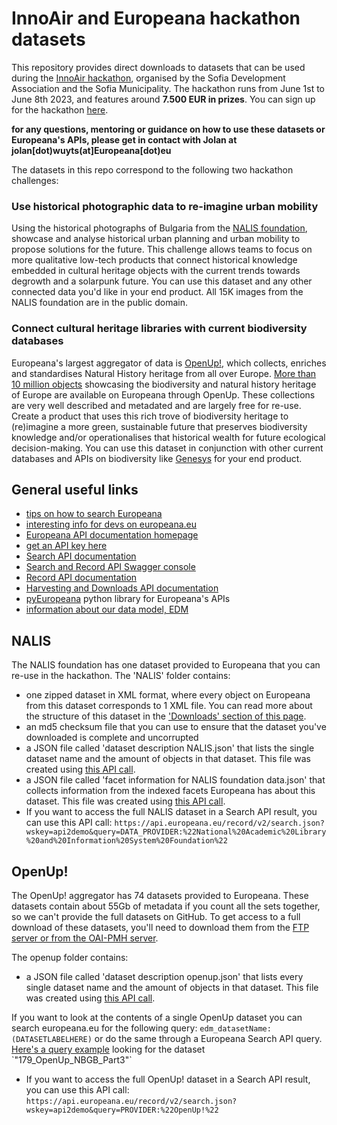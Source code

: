 # InnoAir and Europeana hackathon datasets

This repository provides direct downloads to datasets that can be used during the [InnoAir hackathon](https://innoair-sofia.eu/en/challenges/97-challenges/407-hackathon-%E2%80%9Cinnoair-europeana-the-challenge-of-sustainability-and-social-justice%E2%80%9D.html), organised by the Sofia Development Association and the Sofia Municipality. The hackathon runs from June 1st to June 8th 2023, and features around **7.500 EUR in prizes**. You can sign up for the hackathon [here](https://docs.google.com/forms/d/e/1FAIpQLScecHLEodmsXKpVRK1mYk0MNsLEaI8B3-N0Pn6rBXQvBo1pcQ/viewform). 

**for any questions, mentoring or guidance on how to use these datasets or Europeana's APIs, please get in contact with Jolan at jolan[dot)wuyts(at]Europeana[dot)eu**

The datasets in this repo correspond to the following two hackathon challenges: 

### Use historical photographic data to re-imagine urban mobility
Using the historical photographs of Bulgaria from the [NALIS foundation](https://www.europeana.eu/en/collections/organisation/1482250000004510583-national-academic-library-and-information-system-foundation?page=6&view=grid&query=), showcase and analyse historical urban planning and urban mobility to propose solutions for the future. This challenge allows teams to focus on more qualitative low-tech products that connect historical knowledge embedded in cultural heritage objects with the current trends towards degrowth and a solarpunk future. You can use this dataset and any other connected data you'd like in your end product. All 15K images from the NALIS foundation are in the public domain. 

### Connect cultural heritage libraries with current biodiversity databases
Europeana's largest aggregator of data is [OpenUp!](https://open-up.myspecies.info/en), which collects, enriches and standardises Natural History heritage from all over Europe. [More than 10 million objects](https://www.europeana.eu/en/search?page=1&qf=PROVIDER%3A%22OpenUp%5C%21%22&query=&view=grid) showcasing the biodiversity and natural history heritage of Europe are available on Europeana through OpenUp. These collections are very well described and metadated and are largely free for re-use. Create a product that uses this rich trove of biodiversity heritage to (re)imagine a more green, sustainable future that preserves biodiversity knowledge and/or operationalises that historical wealth for future ecological decision-making. You can use this dataset in conjunction with other current databases and APIs on biodiversity like [Genesys](https://www.genesys-pgr.org/) for your end product.

## General useful links
- [tips on how to search Europeana](https://www.europeana.eu/en/help/search-tips)
- [interesting info for devs on europeana.eu](https://www.europeana.eu/en/for-developers)
- [Europeana API documentation homepage](https://pro.europeana.eu/page/apis)
- [get an API key here](https://pro.europeana.eu/pages/get-api) 
- [Search API documentation](https://pro.europeana.eu/page/search)
- [Search and Record API Swagger console](https://pro.europeana.eu/page/api-rest-console)
- [Record API documentation](https://pro.europeana.eu/page/record)
- [Harvesting and Downloads API documentation](https://pro.europeana.eu/page/harvesting-and-downloads)
- [pyEuropeana](https://rd-europeana-python-api.readthedocs.io/en/stable/index.html) python library for Europeana's APIs
- [information about our data model, EDM](https://pro.europeana.eu/page/intro#edm)


## NALIS
The NALIS foundation has one dataset provided to Europeana that you can re-use in the hackathon. The 'NALIS' folder contains:
- one zipped dataset in XML format, where every object on Europeana from this dataset corresponds to 1 XML file. You can read more about the structure of this dataset in the ['Downloads' section of this page](https://pro.europeana.eu/page/harvesting-and-downloads#downloads). 
- an md5 checksum file that you can use to ensure that the dataset you've downloaded is complete and uncorrupted
- a JSON file called 'dataset description NALIS.json' that lists the single dataset name and the amount of objects in that dataset. This file was created using [this API call](https://api.europeana.eu/record/v2/search.json?wskey=api2demo&query=DATA_PROVIDER%3A%22National%20Academic%20Library%20and%20Information%20System%20Foundation%22&rows=0&profile=facets&facet=edm_datasetName). 
- a JSON file called 'facet information for NALIS foundation data.json' that collects information from the indexed facets Europeana has about this dataset. This file was created using [this API call](https://api.europeana.eu/record/v2/search.json?wskey=api2demo&query=DATA_PROVIDER%3A%22National%20Academic%20Library%20and%20Information%20System%20Foundation%22&rows=0&profile=facets).
- If you want to access the full NALIS dataset in a Search API result, you can use this API call: `https://api.europeana.eu/record/v2/search.json?wskey=api2demo&query=DATA_PROVIDER:%22National%20Academic%20Library%20and%20Information%20System%20Foundation%22`

## OpenUp!
The OpenUp! aggregator has 74 datasets provided to Europeana. These datasets contain about 55Gb of metadata if you count all the sets together, so we can't provide the full datasets on GitHub. To get access to a full download of these datasets, you'll need to download them from the [FTP server or from the OAI-PMH server](https://pro.europeana.eu/page/harvesting-and-downloads).

The openup folder contains:
- a JSON file called 'dataset description openup.json' that lists every single dataset name and the amount of objects in that dataset. This file was created using [this API call](https://api.europeana.eu/record/v2/search.json?wskey=api2demo&query=PROVIDER%3A%22OpenUp!%22&rows=0&profile=facets&facet=edm_datasetName&f.edm_datasetName.facet.limit=10000). 

If you want to look at the contents of a single OpenUp dataset you can search europeana.eu for the following query: `edm_datasetName:(DATASETLABELHERE)` or do the same through a Europeana Search API query. [Here's a query example](https://api.europeana.eu/record/v2/search.json?wskey=api2demo&query=edm_datasetName:(%22179_OpenUp_NBGB_Part3%22)) looking for the dataset `"179_OpenUp_NBGB_Part3"`

- If you want to access the full OpenUp! dataset in a Search API result, you can use this API call: `https://api.europeana.eu/record/v2/search.json?wskey=api2demo&query=PROVIDER:%22OpenUp!%22`
